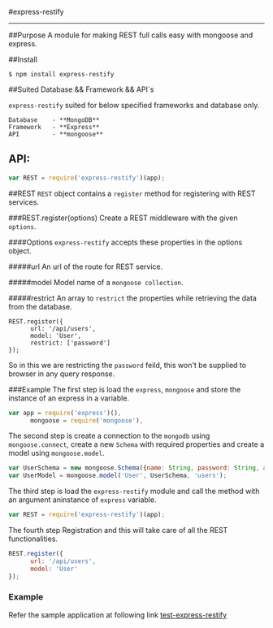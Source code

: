 #express-restify 
***
##Purpose
A module for making REST full calls easy with mongoose and express.

##Install

```
$ npm install express-restify
```

##Suited Database && Framework && API`s

`express-restify` suited for below specified frameworks and database only.

```
Database    - **MongoDB**
Framework   - **Express**
API         - **mongoose**
```   

## API:

```js
var REST = require('express-restify')(app);
```

##REST
`REST` object contains a `register` method for registering with REST services.

###REST.register(options)
Create a REST middleware with the given `options`.

####Options
`express-restify` accepts these properties in the options object.

#####url
An url of the route for REST service.

#####model
Model name of a `mongoose collection`.

#####restrict
An array to `restrict` the properties while retrieving the data from the database. 

```
REST.register({
      url: '/api/users',
      model: 'User',
      restrict: ['password']
});
```

So in this we are restricting the `password` feild, this won't be supplied to browser in any query response.

###Example
The first step is load the `express`, `mongoose` and store the instance of an express in a variable.

```js
var app = require('express')(),
      mongoose = require('mongoose'),
```

The second step is create a connection to the `mongodb` using `mongoose.connect`, create a new `Schema` with required properties and create a model using `mongoose.model`.

```js
var UserSchema = new mongoose.Schema({name: String, password: String, address: String}});
var UserModel = mongoose.model('User', UserSchema, 'users');
```

The third step is load the `express-restify` module and call the method with an argument aninstance of `express` variable.

```js
var REST = require('express-restify')(app);
```

The fourth step Registration and this will take care of all the REST functionalities.

```js
REST.register({
      url: '/api/users',
      model: 'User'
});
```

### Example
Refer the sample application at following link [test-express-restify](https://github.com/Dastagirireddy/test-express-restify)
